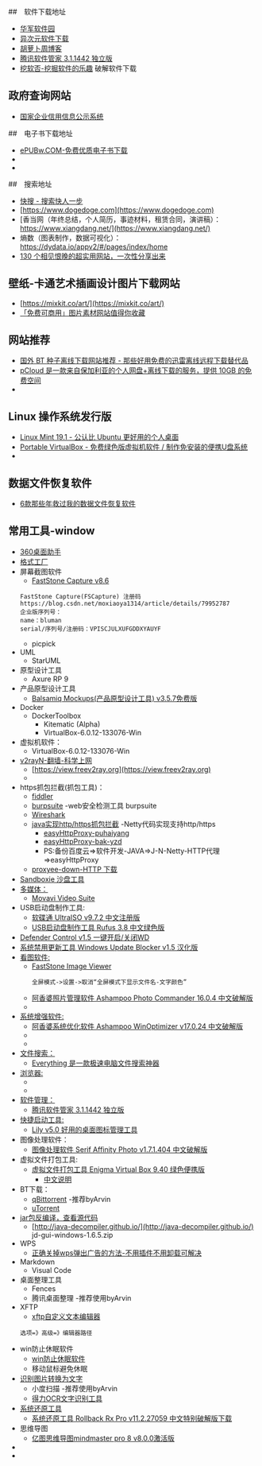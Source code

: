 ##　软件下载地址
- [华军软件园](http://search.onlinedown.net/search_list.php?searchsid=1&searchname=pdf&button=)
- [异次元软件下载](http://search.onlinedown.net/search_list.php?searchsid=1&searchname=pdf&button=)
- [胡萝卜周博客](http://www.carrotchou.blog/)
- [腾讯软件管家 3.1.1442 独立版](http://www.carrotchou.blog/27791.html)
- [挖软否-挖掘软件的乐趣](https://www.wrfou.com/) 破解软件下载

## 政府查询网站
- [国家企业信用信息公示系统](http://www.gsxt.gov.cn/index.html)

##　电子书下载地址
- [ePUBw.COM-免费优质电子书下载](https://epubw.com)
- []()
- []()

##　搜索地址
- [快搜 - 搜索快人一步](https://search.chongbuluo.com)
- [https://www.dogedoge.com](https://www.dogedoge.com)
- [香当网（年终总结，个人简历，事迹材料，租赁合同，演讲稿）：https://www.xiangdang.net/](https://www.xiangdang.net/)
- 熵数（图表制作，数据可视化）：https://dydata.io/appv2/#/pages/index/home
- [130 个相见恨晚的超实用网站，一次性分享出来](https://blog.csdn.net/qq_43901693/article/details/100606828)

## 壁纸-卡通艺术插画设计图片下载网站
- [https://mixkit.co/art/](https://mixkit.co/art/)
- [「免费可商用」图片素材网站值得你收藏](https://www.iplaysoft.com/free-images.html)

## 网站推荐
- [国外 BT 种子离线下载网站推荐 - 那些好用免费的迅雷离线远程下载替代品](https://www.iplaysoft.com/bt-cloud-download.html)
- [pCloud 是一款来自保加利亚的个人网盘+离线下载的服务，提供 10GB 的免费空间](https://www.iplaysoft.com/bt-cloud-download.html)
- []()

## Linux 操作系统发行版
- [Linux Mint 19.1 - 公认比 Ubuntu 更好用的个人桌面](https://www.iplaysoft.com/linux-mint.html)
- [Portable VirtualBox - 免费绿色版虚拟机软件 / 制作免安装的便携U盘系统](https://www.iplaysoft.com/portable-virtualbox.html)
- []()

## 数据文件恢复软件
- [6款那些年救过我的数据文件恢复软件](https://www.iplaysoft.com/data-recovery-tools.html)

## 常用工具-window
- [360桌面助手](http://www.360.cn/desktop/)
- [格式工厂]()
- 屏幕截图软件
    - [FastStone Capture v8.6](http://www.onlinedown.net/soft/44264.htm)
    ```
    FastStone Capture(FSCapture) 注册码
    https://blog.csdn.net/moxiaoya1314/article/details/79952787
    企业版序列号：
    name：bluman
    serial/序列号/注册码：VPISCJULXUFGDDXYAUYF
    ```
    - picpick
- UML
    - StarUML
- 原型设计工具
    - Axure RP 9
- 产品原型设计工具
    - [Balsamiq Mockups(产品原型设计工具) v3.5.7免费版](https://www.5down.net/soft/balsamiq-mockups.html)
- Docker
    - DockerToolbox
        - Kitematic (Alpha)
        - VirtualBox-6.0.12-133076-Win
- 虚拟机软件：
    - VirtualBox-6.0.12-133076-Win
- [v2rayN-翻墙-科学上网](https://github.com/2dust/v2rayN/releases)
    - [https://view.freev2ray.org](https://view.freev2ray.org)
    -
- https抓包拦截(抓包工具)：
    - [fiddler]()
    - [burpsuite]() -web安全检测工具 burpsuite
    - [Wireshark]()
    - [java实现http/https抓包拦截](https://blog.csdn.net/puhaiyang/article/details/102649498) -Netty代码实现支持http/https
        - [easyHttpProxy-puhaiyang](https://github.com/puhaiyang/easyHttpProxy)
        - [easyHttpProxy-bak-yzd](https://github.com/yaozd/easyHttpProxy)
        - PS:备份百度云=>软件开发-JAVA=>J-N-Netty-HTTP代理=>easyHttpProxy
    - [proxyee-down-HTTP 下载](https://github.com/proxyee-down-org/proxyee-down)
- [Sandboxie 沙盘工具](https://www.iplaysoft.com/sandboxie.html)
- [多媒体：]()
    - [Movavi Video Suite](http://www.carrotchou.blog/7517.html)
- USB启动盘制作工具:
    - [软碟通 UltraISO v9.7.2 中文注册版](http://www.carrotchou.blog/5291.html)
    - [USB启动盘制作工具 Rufus 3.8 中文绿色版](http://www.carrotchou.blog/184.html)
- [Defender Control v1.5 一键开启/关闭WD](http://www.carrotchou.blog/27785.html)
- [系统禁用更新工具 Windows Update Blocker v1.5 汉化版](http://www.carrotchou.blog/15212.html)
- [看图软件:]()
    - [FastStone Image Viewer](http://www.carrotchou.blog/14935.html)
        ```
        全屏模式->设置->取消“全屏模式下显示文件名-文字颜色”
        ```
    - [阿香婆照片管理软件 Ashampoo Photo Commander 16.0.4 中文破解版](http://www.carrotchou.blog/10478.html)
    - []()
- [系统增强软件:]()
    - [阿香婆系统优化软件 Ashampoo WinOptimizer v17.0.24 中文破解版](http://www.carrotchou.blog/22843.html)
    - []()
    - []()
- [文件搜索：]()
    - [Everything 是一款极速电脑文件搜索神器](http://www.carrotchou.blog/1100.html)
- [浏览器:]()
    - []()
    - []()
- [软件管理：]()
    - [腾讯软件管家 3.1.1442 独立版](http://www.carrotchou.blog/27791.html)
- [快捷启动工具:]()
    - [Lily v5.0 好用的桌面图标管理工具](http://www.carrotchou.blog/14794.html)
- 图像处理软件：
    - [图像处理软件 Serif Affinity Photo v1.7.1.404 中文破解版](http://www.carrotchou.blog/8622.html)
- 虚拟文件打包工具:
    - [虚拟文件打包工具 Enigma Virtual Box 9.40 绿色便携版](https://enigmaprotector.com/cn/aboutvb.html)
        - [中文说明](http://www.carrotchou.blog/14335.html)
- BT下载：
    - [qBittorrent](https://www.qbittorrent.org/index.php) -推荐byArvin
    - [uTorrent](https://www.utorrent.com/intl/zh_cn/)
- [jar包反编译，查看源代码](https://blog.csdn.net/neverstopforcode/article/details/80913324)
    - [http://java-decompiler.github.io/](http://java-decompiler.github.io/) jd-gui-windows-1.6.5.zip
- WPS
    - [正确关掉wps弹出广告的方法-不用插件不用卸载可解决](https://baijiahao.baidu.com/s?id=1627231822074106266&wfr=spider&for=pc)
- Markdown
    - Visual Code
- 桌面整理工具
    - Fences
    - 腾讯桌面整理    -推荐使用byArvin
- XFTP
    - [xftp自定义文本编辑器](https://www.landui.com/help/show-7775)
    ```
    选项=》高级=》编辑器路径
    ```
- win防止休眠软件
    - [win防止休眠软件](https://www.cr173.com/soft/926258.html)
    - 移动鼠标避免休眠
- [识别图片转换为文字](https://jingyan.baidu.com/article/bea41d43c89704b4c51be698.html)
    - 小度扫描 -推荐使用byArvin
    - [得力OCR文字识别工具](http://www.deliocr.cn/)
- [系统还原工具]()
    - [系统还原工具 Rollback Rx Pro v11.2.27059 中文特别破解版下载](https://www.wrfou.com/windows/rollback-rx-pro.html)
- 思维导图
    - [亿图思维导图mindmaster pro 8 v8.0.0激活版](https://www.5down.net/soft/mindmaster-pro-8.html)
- []()
- []()
